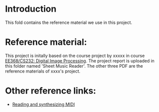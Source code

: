 # Introduction
This fold contains the reference material we use in this project.

# Reference material:
This project is initally based on the course project by xxxxx in course [EE368/CS232: Digital Image Processing](https://web.stanford.edu/class/ee368/index.html). The project report is uploaded in this folder named 'Sheet Music Reader'. The other three PDF are the reference materials of xxxx's project.

# Other reference links:
* [Reading and synthesizing MIDI](https://kenschutte.com/midi)
